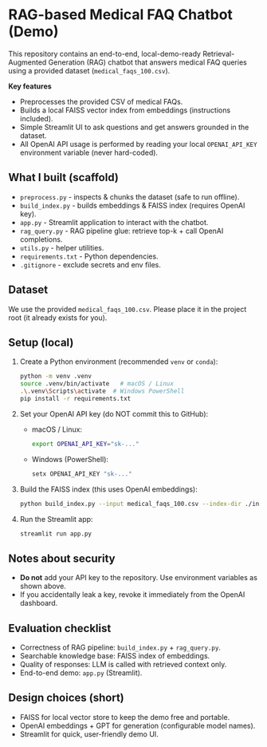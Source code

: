 # RAG-based Medical FAQ Chatbot (Demo)

This repository contains an end-to-end, local-demo-ready Retrieval-Augmented Generation (RAG) chatbot that answers medical FAQ queries using a provided dataset (`medical_faqs_100.csv`).

**Key features**
- Preprocesses the provided CSV of medical FAQs.
- Builds a local FAISS vector index from embeddings (instructions included).
- Simple Streamlit UI to ask questions and get answers grounded in the dataset.
- All OpenAI API usage is performed by reading your local `OPENAI_API_KEY` environment variable (never hard-coded).

## What I built (scaffold)
- `preprocess.py` - inspects & chunks the dataset (safe to run offline).
- `build_index.py` - builds embeddings & FAISS index (requires OpenAI key).
- `app.py` - Streamlit application to interact with the chatbot.
- `rag_query.py` - RAG pipeline glue: retrieve top-k + call OpenAI completions.
- `utils.py` - helper utilities.
- `requirements.txt` - Python dependencies.
- `.gitignore` - exclude secrets and env files.

## Dataset
We use the provided `medical_faqs_100.csv`. Please place it in the project root (it already exists for you).

## Setup (local)
1. Create a Python environment (recommended `venv` or `conda`):
   ```bash
   python -m venv .venv
   source .venv/bin/activate   # macOS / Linux
   .\.venv\Scripts\activate  # Windows PowerShell
   pip install -r requirements.txt
   ```

2. Set your OpenAI API key (do NOT commit this to GitHub):
   - macOS / Linux:
     ```bash
     export OPENAI_API_KEY="sk-..."
     ```
   - Windows (PowerShell):
     ```powershell
     setx OPENAI_API_KEY "sk-..."
     ```

3. Build the FAISS index (this uses OpenAI embeddings):
   ```bash
   python build_index.py --input medical_faqs_100.csv --index-dir ./index
   ```

4. Run the Streamlit app:
   ```bash
   streamlit run app.py
   ```

## Notes about security
- **Do not** add your API key to the repository. Use environment variables as shown above.
- If you accidentally leak a key, revoke it immediately from the OpenAI dashboard.

## Evaluation checklist
- Correctness of RAG pipeline: `build_index.py` + `rag_query.py`.
- Searchable knowledge base: FAISS index of embeddings.
- Quality of responses: LLM is called with retrieved context only.
- End-to-end demo: `app.py` (Streamlit).

## Design choices (short)
- FAISS for local vector store to keep the demo free and portable.
- OpenAI embeddings + GPT for generation (configurable model names).
- Streamlit for quick, user-friendly demo UI.


